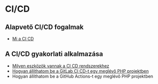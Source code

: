 # CI/CD

## Alapvető CI/CD fogalmak

- [Mi a CI CD](./CICD/Mi_a_CICD.md)

## A CI/CD gyakorlati alkalmazása

- [Milyen eszközök vannak a CI CD rendszerekhez](./CICD/Milyen_eszkozok_vannak_a_CICD_rendszerekhez.md)
- [Hogyan állíthatom be a GitLab CI CD-t egy meglévő PHP projektben](./CICD/Hogyan_allithatom_be_a_GitLab_CICD-t_egy_meglevo_PHP_projektben.md)
- Hogyan állíthatom be a GitHub Actions-t egy meglévő PHP projektben